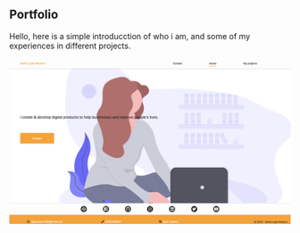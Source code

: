 ## Portfolio

Hello, here is a simple introducction of who i am, and some of my experiences in different projects.

![alt project pic](static/project.png)

